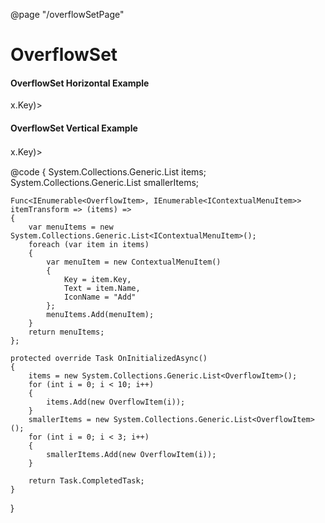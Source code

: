﻿@page  "/overflowSetPage"

<h1>OverflowSet</h1>

<h4>OverflowSet Horizontal Example</h4>
<OverflowSet Items=@items OverflowItems=@items GetKey=@(x=> x.Key)>
    <ItemTemplate>
        <CommandBarButton IconName="Add" Text=@context.Name />
    </ItemTemplate>
    <OverflowTemplate>
        <CommandBarButton HideChevron="true" Style="min-width: 0; padding: 0 4px; align-self: stretch;" IconName="More" MenuItems=@(itemTransform(context)) />
    </OverflowTemplate>
</OverflowSet>

<h4>OverflowSet Vertical Example</h4>
<OverflowSet Items=@smallerItems OverflowItems=@smallerItems Vertical="true" GetKey=@(x=> x.Key)>
    <ItemTemplate>
        <CommandBarButton IconName="Add" Text=@context.Name />
    </ItemTemplate>
    <OverflowTemplate>
        <CommandBarButton HideChevron="true" Style="min-width: 0; padding: 10px; font-size:16px;" IconName="More" MenuItems=@(itemTransform(context)) />
    </OverflowTemplate>
</OverflowSet>

@code {
    System.Collections.Generic.List<OverflowItem> items;
    System.Collections.Generic.List<OverflowItem> smallerItems;

    Func<IEnumerable<OverflowItem>, IEnumerable<IContextualMenuItem>> itemTransform => (items) =>
    {
        var menuItems = new System.Collections.Generic.List<IContextualMenuItem>();
        foreach (var item in items)
        {
            var menuItem = new ContextualMenuItem()
            {
                Key = item.Key,
                Text = item.Name,
                IconName = "Add"
            };
            menuItems.Add(menuItem);
        }
        return menuItems;
    };

    protected override Task OnInitializedAsync()
    {
        items = new System.Collections.Generic.List<OverflowItem>();
        for (int i = 0; i < 10; i++)
        {
            items.Add(new OverflowItem(i));
        }
        smallerItems = new System.Collections.Generic.List<OverflowItem>();
        for (int i = 0; i < 3; i++)
        {
            smallerItems.Add(new OverflowItem(i));
        }

        return Task.CompletedTask;
    }
}
